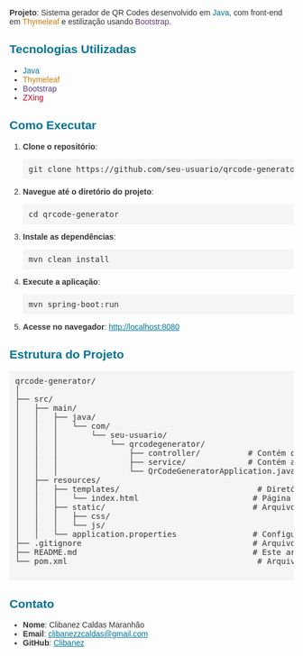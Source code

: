 <div style="font-family: Arial, sans-serif; color: #333;">
  <p><b>Projeto</b>: Sistema gerador de QR Codes desenvolvido em <span style="color: #007396;">Java</span>, com front-end em <span style="color: #d17b0f;">Thymeleaf</span> e estilização usando <span style="color: #563d7c;">Bootstrap</span>.</p>

<h2 style="color: #007396;">Tecnologias Utilizadas</h2>
  <ul>
    <li><span style="color: #007396;">Java</span></li>
    <li><span style="color: #d17b0f;">Thymeleaf</span></li>
    <li><span style="color: #563d7c;">Bootstrap</span></li>
    <li><span style="color: #bc0024;">ZXing</span></li>
  </ul>

<h2 style="color: #007396;">Como Executar</h2>
  <ol>
    <li><b>Clone o repositório</b>:
      <pre style="background-color: #f5f5f5; padding: 10px;">git clone https://github.com/seu-usuario/qrcode-generator.git</pre>
    </li>
    <li><b>Navegue até o diretório do projeto</b>:
      <pre style="background-color: #f5f5f5; padding: 10px;">cd qrcode-generator</pre>
    </li>
    <li><b>Instale as dependências</b>:
      <pre style="background-color: #f5f5f5; padding: 10px;">mvn clean install</pre>
    </li>
    <li><b>Execute a aplicação</b>:
      <pre style="background-color: #f5f5f5; padding: 10px;">mvn spring-boot:run</pre>
    </li>
    <li><b>Acesse no navegador</b>:
      <a href="http://localhost:8080" style="color: #007396;">http://localhost:8080</a>
    </li>
  </ol>

<h2 style="color: #007396;">Estrutura do Projeto</h2>
  <pre style="background-color: #f5f5f5; padding: 10px;">
qrcode-generator/
│
├── src/
│   ├── main/
│   │   ├── java/
│   │   │   └── com/
│   │   │       └── seu-usuario/
│   │   │           └── qrcodegenerator/
│   │   │               ├── controller/          # Contém os controladores para tratar as requisições
│   │   │               ├── service/             # Contém a lógica de negócio
│   │   │               └── QrCodeGeneratorApplication.java  # Classe principal para rodar a aplicação
│   ├── resources/
│   │   ├── templates/                             # Diretório com os arquivos HTML do Thymeleaf
│   │   │   └── index.html                        # Página principal do gerador de QR Codes
│   │   ├── static/                               # Arquivos estáticos (CSS, JS, etc.)
│   │   │   ├── css/
│   │   │   └── js/
│   │   └── application.properties                # Configurações da aplicação Spring Boot
├── .gitignore                                    # Arquivo para ignorar arquivos desnecessários no git
├── README.md                                     # Este arquivo de README
└── pom.xml                                        # Arquivo de configuração do Maven (dependências e plugins)
  </pre>

<h2 style="color: #007396;">Contato</h2>
  <ul>
    <li><b>Nome</b>: Clibanez Caldas Maranhão</li>
    <li><b>Email</b>: <a href="mailto:clibanezzcaldas@gmail.com" style="color: #007396;">clibanezzcaldas@gmail.com</a></li>
    <li><b>GitHub</b>: <a href="https://github.com/clibanez" style="color: #007396;">Clibanez</a></li>
  </ul>
</div>
